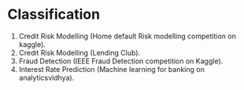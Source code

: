 # Classification
1. Credit Risk Modelling (Home default Risk modelling competition on kaggle).
2. Credit Risk Modelling (Lending Club).
3. Fraud Detection (IEEE Fraud Detection competition on Kaggle).
4. Interest Rate Prediction (Machine learning for banking on analyticsvidhya).

